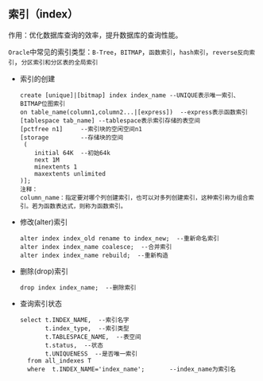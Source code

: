 
##  索引（index）

作用：优化数据库查询的效率，提升数据库的查询性能。

`Oracle`中常见的索引类型：`B-Tree`，`BITMAP`，`函数索引`，`hash索引`，`reverse反向索引`，`分区索引和分区表的全局索引`

- 索引的创建

  ```plsql
  create [unique]|[bitmap] index index_name --UNIQUE表示唯一索引、BITMAP位图索引
  on table_name(column1,column2...|[express])  --express表示函数索引
  [tablespace tab_name] --tablespace表示索引存储的表空间
  [pctfree n1]     --索引块的空闲空间n1
  [storage         --存储块的空间
   (
      initial 64K  --初始64k
      next 1M
      minextents 1
      maxextents unlimited
  )];
  注释：
  column_name：指定要对哪个列创建索引，也可以对多列创建索引，这种索引称为组合索引。若为函数表达式，则称为函数索引。
  ```
  
- 修改(alter)索引

  ```plsql
  alter index index_old rename to index_new;  --重新命名索引
  alter index index_name coalesce;  --合并索引
  alter index index_name rebuild;  --重新构造
  ```

- 删除(drop)索引

  ```plsql
  drop index index_name;  --删除索引
  ```

- 查询索引状态

  ```plsql
  select t.INDEX_NAME,  --索引名字
         t.index_type,  --索引类型
         t.TABLESPACE_NAME,  --表空间
         t.status,  --状态
         t.UNIQUENESS  --是否唯一索引
    from all_indexes T 
    where  t.INDEX_NAME='index_name';		--index_name为索引名
  ```


